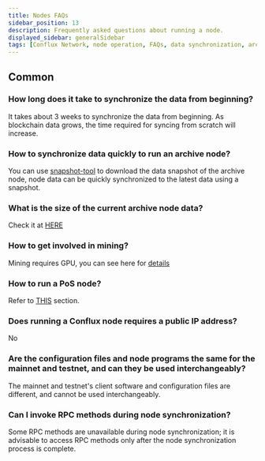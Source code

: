 ```yaml
---
title: Nodes FAQs
sidebar_position: 13
description: Frequently asked questions about running a node.
displayed_sidebar: generalSidebar
tags: [Conflux Network, node operation, FAQs, data synchronization, archive node, snapshot tool, node data size, mining, GPU mining, PoS node, public IP, mainnet, testnet, RPC methods, node configuration, client software]
---
```


## Common

### How long does it take to synchronize the data from beginning?

It takes about 3 weeks to synchronize the data from beginning. As blockchain data grows, the time required for syncing from scratch will increase.

### How to synchronize data quickly to run an archive node?

You can use [snapshot-tool](./snapshot-tool.md) to download the data snapshot of the archive node, node data can be quickly synchronized to the latest data using a snapshot.

### What is the size of the current archive node data?

Check it at [HERE](./snapshot-tool#whats-the-snapshot-data-size)

### How to get involved in mining?

Mining requires GPU, you can see here for [details](https://forum.conflux.fun/t/conflux-tethys-gpu-mining-instruction-v1-1-4/3775)

### How to run a PoS node?

Refer to [THIS](/docs/general/mine-stake/stake/) section.

### Does running a Conflux node requires a public IP address?

No

### Are the configuration files and node programs the same for the mainnet and testnet, and can they be used interchangeably?

The mainnet and testnet's client software and configuration files are different, and cannot be used interchangeably.

### Can I invoke RPC methods during node synchronization?

Some RPC methods are unavailable during node synchronization; it is advisable to access RPC methods only after the node synchronization process is complete.
